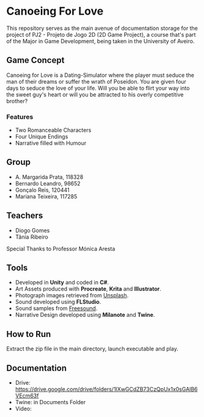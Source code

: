 # Canoeing For Love
This repository serves as the main avenue of documentation storage for the project of PJ2 - Projeto de Jogo 2D (2D Game Project), a course that's part of the Major in Game Development, being taken in the University of Aveiro.

## Game Concept
Canoeing for Love is a Dating-Simulator where the player must seduce the man of their dreams or suffer the wrath of Poseidon. You are given four days to seduce the love of your life. Will you be able to flirt your way into the sweet guy's heart or will you be attracted to his overly competitive brother?

### Features
- Two Romanceable Characters
- Four Unique Endings
- Narrative filled with Humour

## Group
  - A. Margarida Prata, 118328
  - Bernardo Leandro, 98652
  - Gonçalo Reis, 120441
  - Mariana Teixeira, 117285

## Teachers
  - Diogo Gomes
  - Tânia Ribeiro

Special Thanks to Professor Mónica Aresta

## Tools 
  - Developed in **Unity** and coded in **C#**.
  - Art Assets produced with **Procreate**, **Krita** and **Illustrator**.
  - Photograph images retrieved from [Unsplash](unplash.com).
  - Sound developed using **FLStudio**.
  - Sound samples from [Freesound](freesound.org).
  - Narrative Design developed using **Milanote** and **Twine**. 

## How to Run
Extract the zip file in the main directory, launch executable and play.

## Documentation
  - Drive: https://drive.google.com/drive/folders/1IXwGCdZB73CzQpUx1x0sGAlB6VEcm63f
  - Twine: in Documents Folder
  - Video:
